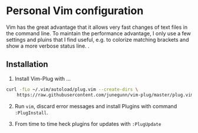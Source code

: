 # Personal Vim configuration

Vim has the great advantage that it allows very fast changes of text 
files in the command line. To maintain the performance advantage, I 
only use a few settings and pluins that I find useful, e.g. to colorize
matching brackets and show a more verbose status line.
.
## Installation

1. Install Vim-Plug with …

  ```bash
  curl -fLo ~/.vim/autoload/plug.vim --create-dirs \
      https://raw.githubusercontent.com/junegunn/vim-plug/master/plug.vim
  ```

2. Run `vim`, discard error messages and install Plugins with 
  command `:PlugInstall`.

3. From time to time heck plugins for updates with `:PlugUpdate`
